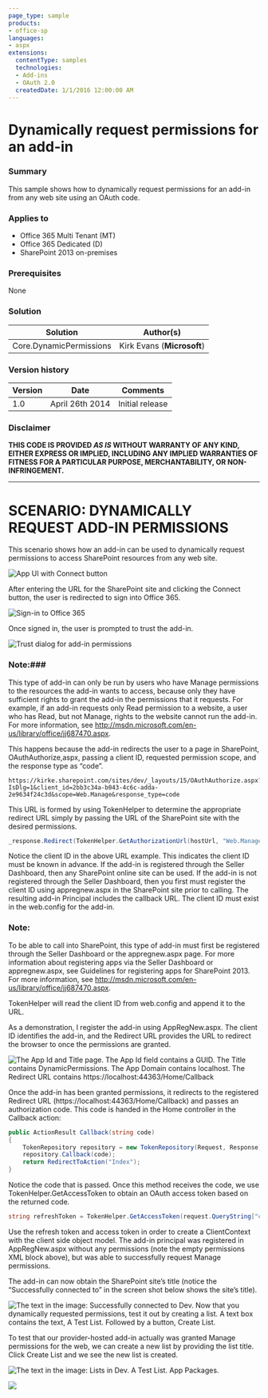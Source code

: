 ```yaml
---
page_type: sample
products:
- office-sp
languages:
- aspx
extensions:
  contentType: samples
  technologies:
  - Add-ins
  - OAuth 2.0
  createdDate: 1/1/2016 12:00:00 AM
---
```

# Dynamically request permissions for an add-in #

### Summary ###
This sample shows how to dynamically request permissions for an add-in from any web site using an OAuth code.

### Applies to ###
-  Office 365 Multi Tenant (MT)
-  Office 365 Dedicated (D)
-  SharePoint 2013 on-premises

### Prerequisites ###
None

### Solution ###
Solution | Author(s)
---------|----------
Core.DynamicPermissions | Kirk Evans (**Microsoft**)

### Version history ###
Version  | Date | Comments
---------| -----| --------
1.0  | April 26th 2014 | Initial release

### Disclaimer ###
**THIS CODE IS PROVIDED *AS IS* WITHOUT WARRANTY OF ANY KIND, EITHER EXPRESS OR IMPLIED, INCLUDING ANY IMPLIED WARRANTIES OF FITNESS FOR A PARTICULAR PURPOSE, MERCHANTABILITY, OR NON-INFRINGEMENT.**


----------

# SCENARIO: DYNAMICALLY REQUEST ADD-IN PERMISSIONS #
This scenario shows how an add-in can be used to dynamically request permissions to access SharePoint resources from any web site.

![App UI with Connect button](http://i.imgur.com/7Dnd75t.png)

After entering the URL for the SharePoint site and clicking the Connect button, the user is redirected to sign into Office 365.

![Sign-in to Office 365](http://i.imgur.com/zYs8EDJ.png)

Once signed in, the user is prompted to trust the add-in.

![Trust dialog for add-in permissions](http://i.imgur.com/psJXcqu.png)

### Note:###
This type of add-in can only be run by users who have Manage permissions to the resources the add-in wants to access, because only they have sufficient rights to grant the add-in the permissions that it requests. For example, if an add-in requests only Read permission to a website, a user who has Read, but not Manage, rights to the website cannot run the add-in.  For more information, see http://msdn.microsoft.com/en-us/library/office/jj687470.aspx. 

This happens because the add-in redirects the user to a page in SharePoint, OAuthAuthorize,aspx, passing a client ID, requested permission scope, and the response type as “code”.

```
https://kirke.sharepoint.com/sites/dev/_layouts/15/OAuthAuthorize.aspx?IsDlg=1&client_id=2bb3c34a-b043-4c6c-adda-2e9634f24c3d&scope=Web.Manage&response_type=code
```

This URL is formed by using TokenHelper to determine the appropriate redirect URL simply by passing the URL of the SharePoint site with the desired permissions.

```C#
_response.Redirect(TokenHelper.GetAuthorizationUrl(hostUrl, "Web.Manage"));
```

Notice the client ID in the above URL example. This indicates the client ID must be known in advance.  If the add-in is registered through the Seller Dashboard, then any SharePoint online site can be used. If the add-in is not registered through the Seller Dashboard, then you first must register the client ID using appregnew.aspx in the SharePoint site prior to calling. The resulting add-in Principal includes the callback URL. The client ID must exist in the web.config for the add-in.

### Note: ###
To be able to call into SharePoint, this type of add-in must first be registered through the Seller Dashboard or the appregnew.aspx page. For more information about registering apps via the Seller Dashboard or appregnew.aspx, see Guidelines for registering apps for SharePoint 2013.  For more information, see http://msdn.microsoft.com/en-us/library/office/jj687470.aspx.

TokenHelper will read the client ID from web.config and append it to the URL.

As a demonstration, I register the add-in using AppRegNew.aspx.  The client ID identifies the add-in, and the Redirect URL provides the URL to redirect the browser to once the permissions are granted.

![The App Id and Title page. The App Id field contains a GUID. The Title contains DynamicPermissions. The App Domain contains localhost. The Redirect URL contains https://localhost:44363/Home/Callback](http://i.imgur.com/FGkEat5.png)

Once the add-in has been granted permissions, it redirects to the registered Redirect URL (https://localhost:44363/Home/Callback) and passes an authorization code.  This code is handed in the Home controller in the Callback action:

```C#
public ActionResult Callback(string code)
{
    TokenRepository repository = new TokenRepository(Request, Response);
    repository.Callback(code);
    return RedirectToAction("Index");
}
```

Notice the code that is passed.  Once this method receives the code, we use TokenHelper.GetAccessToken to obtain an OAuth access token based on the returned code.

```C#
string refreshToken = TokenHelper.GetAccessToken(request.QueryString["code"], "00000003-0000-0ff1-ce00-000000000000", targetUri.Authority, TokenHelper.GetRealmFromTargetUrl(targetUri), new Uri(request.Url.GetLeftPart(UriPartial.Path))).RefreshToken;
```

Use the refresh token and access token in order to create a ClientContext with the client side object model. The add-in principal was registered in AppRegNew.aspx without any permissions (note the empty permissions XML block above), but was able to successfully request Manage permissions.

The add-in can now obtain the SharePoint site’s title (notice the “Successfully connected to” in the screen shot below shows the site’s title).

![The text in the image: Successfully connected to Dev. Now that you dynamically requested permissions, test it out by creating a list. A text box contains the text, A Test List. Followed by a button, Create List.](http://i.imgur.com/Kk8As9F.png)

To test that our provider-hosted add-in actually was granted Manage permissions for the web, we can create a new list by providing the list title.  Click Create List and we see the new list is created.

![The text in the image: Lists in Dev. A Test List. App Packages.](http://i.imgur.com/yUFp74h.png)


<img src="https://telemetry.sharepointpnp.com/pnp/samples/Core.DynamicPermissions" />